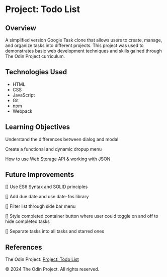 # Project: Todo List

## Overview

A simplified version Google Task clone that allows users to create, manage, and organize tasks into different projects. This project was used to demonstrates basic web development techniques and skills gained through The Odin Project curriculum.

## Technologies Used

- HTML
- CSS
- JavaScript
- Git
- npm
- Webpack

## Learning Objectives

Understand the differences between dialog and modal

Create a functional and dynamic dropup menu

How to use Web Storage API & working with JSON

## Future Improvements

[] Use ES6 Syntax and SOLID principles

[] Add due date and use date-fns library

[] Filter list through side bar menu

[] Style completed container button where user could toggle on and off to hide completed tasks

[] Separate tasks into all tasks and starred ones

## References

The Odin Project: [Project: Todo List](https://www.theodinproject.com/lessons/node-path-javascript-todo-list)

© 2024 The Odin Project. All rights reserved.
